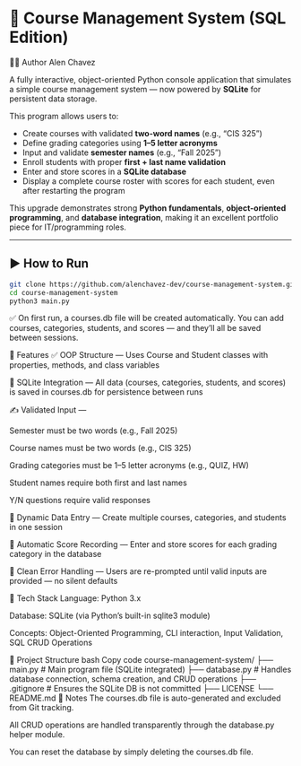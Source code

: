 # 🧠 Course Management System (SQL Edition)

🧑‍💻 Author
Alen Chavez

A fully interactive, object-oriented Python console application that simulates a simple course management system — now powered by **SQLite** for persistent data storage.  

This program allows users to:

- Create courses with validated **two-word names** (e.g., “CIS 325”)  
- Define grading categories using **1–5 letter acronyms**  
- Input and validate **semester names** (e.g., “Fall 2025”)  
- Enroll students with proper **first + last name validation**  
- Enter and store scores in a **SQLite database**  
- Display a complete course roster with scores for each student, even after restarting the program

This upgrade demonstrates strong **Python fundamentals**, **object-oriented programming**, and **database integration**, making it an excellent portfolio piece for IT/programming roles.

---

## ▶️ How to Run

```bash
git clone https://github.com/alenchavez-dev/course-management-system.git
cd course-management-system
python3 main.py
```
✅ On first run, a courses.db file will be created automatically.
You can add courses, categories, students, and scores — and they’ll all be saved between sessions.

🚀 Features
✅ OOP Structure — Uses Course and Student classes with properties, methods, and class variables

🧠 SQLite Integration — All data (courses, categories, students, and scores) is saved in courses.db for persistence between runs

✍️ Validated Input —

Semester must be two words (e.g., Fall 2025)

Course names must be two words (e.g., CIS 325)

Grading categories must be 1–5 letter acronyms (e.g., QUIZ, HW)

Student names require both first and last names

Y/N questions require valid responses

🧾 Dynamic Data Entry — Create multiple courses, categories, and students in one session

🧮 Automatic Score Recording — Enter and store scores for each grading category in the database

🧠 Clean Error Handling — Users are re-prompted until valid inputs are provided — no silent defaults

🧰 Tech Stack
Language: Python 3.x

Database: SQLite (via Python’s built-in sqlite3 module)

Concepts: Object-Oriented Programming, CLI interaction, Input Validation, SQL CRUD Operations

📂 Project Structure
bash
Copy code
course-management-system/
├── main.py          # Main program file (SQLite integrated)
├── database.py      # Handles database connection, schema creation, and CRUD operations
├── .gitignore       # Ensures the SQLite DB is not committed
├── LICENSE
└── README.md
📝 Notes
The courses.db file is auto-generated and excluded from Git tracking.

All CRUD operations are handled transparently through the database.py helper module.

You can reset the database by simply deleting the courses.db file.
